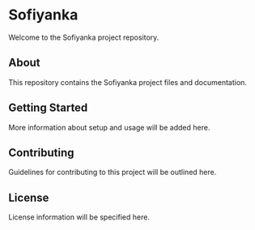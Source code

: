 # Sofiyanka

Welcome to the Sofiyanka project repository.

## About

This repository contains the Sofiyanka project files and documentation.

## Getting Started

More information about setup and usage will be added here.

## Contributing

Guidelines for contributing to this project will be outlined here.

## License

License information will be specified here. 